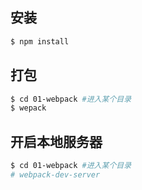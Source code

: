 ## 安装
```bash
$ npm install
```
## 打包
```bash
$ cd 01-webpack #进入某个目录
$ wepack
```
## 开启本地服务器
```bash
$ cd 01-webpack #进入某个目录
# webpack-dev-server
```
